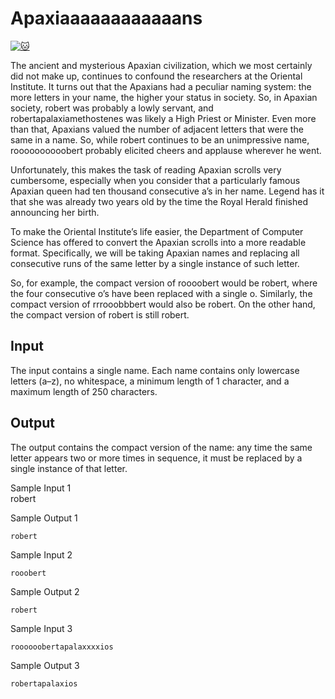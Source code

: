 # Apaxiaaaaaaaaaaaans

[![:cat:](https://open.kattis.com/favicon)](https://open.kattis.com/problems/apaxiaaans)

The ancient and mysterious Apaxian civilization, which we most certainly did not make up, continues to confound the researchers at the Oriental Institute. It turns out that the Apaxians had a peculiar naming system: the more letters in your name, the higher your status in society. So, in Apaxian society, robert was probably a lowly servant, and robertapalaxiamethostenes was likely a High Priest or Minister. Even more than that, Apaxians valued the number of adjacent letters that were the same in a name. So, while robert continues to be an unimpressive name, roooooooooobert probably elicited cheers and applause wherever he went.

Unfortunately, this makes the task of reading Apaxian scrolls very cumbersome, especially when you consider that a particularly famous Apaxian queen had ten thousand consecutive a’s in her name. Legend has it that she was already two years old by the time the Royal Herald finished announcing her birth.

To make the Oriental Institute’s life easier, the Department of Computer Science has offered to convert the Apaxian scrolls into a more readable format. Specifically, we will be taking Apaxian names and replacing all consecutive runs of the same letter by a single instance of such letter.

So, for example, the compact version of roooobert would be robert, where the four consecutive o’s have been replaced with a single o. Similarly, the compact version of rrrooobbbert would also be robert. On the other hand, the compact version of robert is still robert.


## Input

The input contains a single name. Each name contains only lowercase letters (a–z), no whitespace, a minimum length of 1 character, and a maximum length of 250 characters.

## Output

The output contains the compact version of the name: any time the same letter appears two or more times in sequence, it must be replaced by a single instance of that letter.

Sample Input 1 	
robert

Sample Output 1
```
robert
```

Sample Input 2 
```	
rooobert
```

Sample Output 2
```
robert
```

Sample Input 3 
```	
roooooobertapalaxxxxios
```

Sample Output 3
```
robertapalaxios
```

